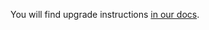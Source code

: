 You will find upgrade instructions [in our docs](https://mailcoach.app/docs/self-hosted/v7/upgrading).
